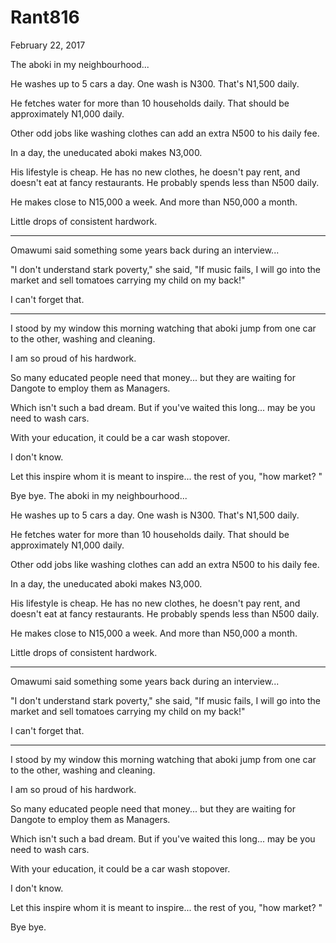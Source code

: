 # Rant816


February 22, 2017

The aboki in my neighbourhood...

He washes up to 5 cars a day. One wash is N300. That's N1,500 daily.

He fetches water for more than 10 households daily. That should be approximately N1,000 daily.

Other odd jobs like washing clothes can add an extra N500 to his daily fee.

In a day, the uneducated aboki makes N3,000.

His lifestyle is cheap. He has no new clothes, he doesn't pay rent, and doesn't eat at fancy restaurants. He probably spends less than N500 daily. 

He makes close to N15,000 a week. And more than N50,000 a month.

Little drops of consistent hardwork.

***
Omawumi said something some years back during an interview...

"I don't understand stark poverty," she said, "If music fails, I will go into the market and sell tomatoes carrying my child on my back!"

I can't forget that.

***
I stood by my window this morning watching that aboki jump from one car to the other, washing and cleaning.

I am so proud of his hardwork.

So many educated people need that money... but they are waiting for Dangote to employ them as Managers. 

Which isn't such a bad dream. But if you've waited this long... may be you need to wash cars.

With your education, it could be a car wash stopover. 

I don't know.

Let this inspire whom it is meant to inspire... the rest of you, "how market? "

Bye bye.
The aboki in my neighbourhood...

He washes up to 5 cars a day. One wash is N300. That's N1,500 daily.

He fetches water for more than 10 households daily. That should be approximately N1,000 daily.

Other odd jobs like washing clothes can add an extra N500 to his daily fee.

In a day, the uneducated aboki makes N3,000.

His lifestyle is cheap. He has no new clothes, he doesn't pay rent, and doesn't eat at fancy restaurants. He probably spends less than N500 daily. 

He makes close to N15,000 a week. And more than N50,000 a month.

Little drops of consistent hardwork.

***
Omawumi said something some years back during an interview...

"I don't understand stark poverty," she said, "If music fails, I will go into the market and sell tomatoes carrying my child on my back!"

I can't forget that.

***
I stood by my window this morning watching that aboki jump from one car to the other, washing and cleaning.

I am so proud of his hardwork.

So many educated people need that money... but they are waiting for Dangote to employ them as Managers. 

Which isn't such a bad dream. But if you've waited this long... may be you need to wash cars.

With your education, it could be a car wash stopover. 

I don't know.

Let this inspire whom it is meant to inspire... the rest of you, "how market? "

Bye bye.
